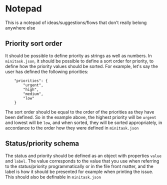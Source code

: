 # Notepad

This is a notepad of ideas/suggestions/flows that don't really belong anywhere else

## Priority sort order

It should be possible to define priority as strings as well as numbers. In `minitask.json`, it should be possible to define a sort order for priority, to define how the priority values should be sorted. For example, let's say the user has defined the following priorities:

```
    "priorities": {
        "urgent",
        "high",
        "medium",
        "low"
    }
```

The sort order should be equal to the order of the priorities as they have been defined. So in the example above, the highest priority will be `urgent` and lowest will be `low`, and when sorted, they will be sorted appropriately, in accordance to the order how they were defined in `minitask.json`

## Status/priority schema

The status and priority should be defined as an object with properties `value` and `label`. The value corresponds to the value that you use when referring to the status/priority programmatically or in the file front matter, and the label is how it should be presented for example when printing the issue. This should also be definable in `minitask.json`